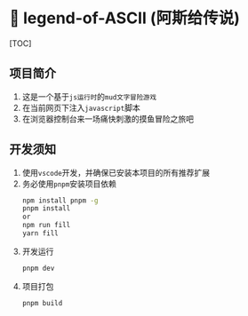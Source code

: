 # 📕 legend-of-ASCII (阿斯给传说)

[TOC]

## 项目简介
  1. 这是一个基于`js运行时`的`mud文字冒险游戏`
  2. 在当前网页下注入`javascript`脚本
  3. 在浏览器控制台来一场痛快刺激的摸鱼冒险之旅吧

## 开发须知
  1. 使用`vscode`开发，并确保已安装本项目的所有推荐扩展
  2. 务必使用`pnpm`安装项目依赖
      ```bash
      npm install pnpm -g
      pnpm install
      or
      npm run fill
      yarn fill
      ```
  3. 开发运行
      ```bash
      pnpm dev
      ```
  4. 项目打包
      ```bash
      pnpm build
      ```
